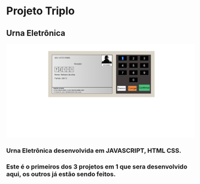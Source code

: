 # Projeto Triplo


## Urna Eletrônica

![Urna eletrônica](urna/urna-projetoTriplo.png)

### Urna Eletrônica desenvolvida em __JAVASCRIPT__, __HTML__ __CSS__.

### Este é o primeiros dos 3 projetos em 1 que sera desenvolvido aqui, os outros já estão sendo feitos.

